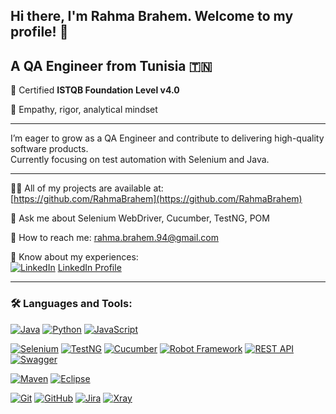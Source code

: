 ## Hi there, I'm Rahma Brahem. Welcome to my profile! 👋

## A **QA Engineer** from Tunisia 🇹🇳  
🎯 Certified **ISTQB Foundation Level v4.0**

🧠 Empathy, rigor, analytical mindset

---

I’m eager to grow as a QA Engineer and contribute to delivering high-quality software products.  
Currently focusing on test automation with Selenium and Java.

---

👨‍💻 All of my projects are available at:  
[https://github.com/RahmaBrahem](https://github.com/RahmaBrahem)

💬 Ask me about Selenium WebDriver, Cucumber, TestNG, POM

📧 How to reach me: rahma.brahem.94@gmail.com

📑 Know about my experiences:  
[<img src="https://img.icons8.com/color/20/linkedin.png" alt="LinkedIn" />](https://www.linkedin.com/in/rahma-brahem-0548b1122) [LinkedIn Profile](https://www.linkedin.com/in/rahma-brahem-0548b1122)

---

### 🛠 Languages and Tools:

[![Java](https://img.shields.io/badge/Java-%23007396.svg?style=for-the-badge&logo=openjdk&logoColor=white)](https://www.java.com/)
[![Python](https://img.shields.io/badge/-Python-3776AB?style=for-the-badge&logo=python&logoColor=white)](https://www.python.org/)
[![JavaScript](https://img.shields.io/badge/-JavaScript-F7DF1E?style=for-the-badge&logo=javascript&logoColor=black)](https://developer.mozilla.org/en-US/docs/Web/JavaScript)

[![Selenium](https://img.shields.io/badge/-Selenium-43B02A?style=for-the-badge&logo=selenium&logoColor=white)](https://www.selenium.dev/)
[![TestNG](https://img.shields.io/badge/-TestNG-F0AD4E?style=for-the-badge&logoColor=white)](https://testng.org/)
[![Cucumber](https://img.shields.io/badge/-Cucumber-23D96C?style=for-the-badge&logo=cucumber&logoColor=white)](https://cucumber.io/)
[![Robot Framework](https://img.shields.io/badge/-Robot%20Framework-000000?style=for-the-badge&logo=robotframework&logoColor=white)](https://robotframework.org/)
[![REST API](https://img.shields.io/badge/-REST%20API-FF6C37?style=for-the-badge&logo=rest&logoColor=white)](https://restfulapi.net/)
[![Swagger](https://img.shields.io/badge/-Swagger-85EA2D?style=for-the-badge&logo=swagger&logoColor=black)](https://swagger.io/)

[![Maven](https://img.shields.io/badge/-Maven-C71A36?style=for-the-badge&logo=apachemaven&logoColor=white)](https://maven.apache.org/)
[![Eclipse](https://img.shields.io/badge/-Eclipse-2C2255?style=for-the-badge&logo=eclipseide&logoColor=white)](https://www.eclipse.org/)

[![Git](https://img.shields.io/badge/-Git-F05032?style=for-the-badge&logo=git&logoColor=white)](https://git-scm.com/)
[![GitHub](https://img.shields.io/badge/-GitHub-181717?style=for-the-badge&logo=github&logoColor=white)](https://github.com/)
[![Jira](https://img.shields.io/badge/-Jira-0052CC?style=for-the-badge&logo=jira&logoColor=white)](https://www.atlassian.com/software/jira)
[![Xray](https://img.shields.io/badge/-Xray-0052CC?style=for-the-badge&logo=jira&logoColor=white)](https://www.getxray.app/)
